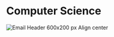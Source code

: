 # Computer Science
![Email Header 600x200 px Align center](https://user-images.githubusercontent.com/79721045/180854315-090b396d-c188-4cdb-ac57-0f0e77374ce5.png)
